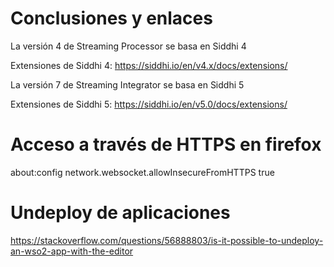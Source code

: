 # Conclusiones y enlaces

La versión 4 de Streaming Processor se basa en Siddhi 4

Extensiones de Siddhi 4: https://siddhi.io/en/v4.x/docs/extensions/

La versión 7 de Streaming Integrator se basa en Siddhi 5

Extensiones de Siddhi 5: https://siddhi.io/en/v5.0/docs/extensions/

# Acceso a través de HTTPS en firefox

about:config
network.websocket.allowInsecureFromHTTPS	true

# Undeploy de aplicaciones

https://stackoverflow.com/questions/56888803/is-it-possible-to-undeploy-an-wso2-app-with-the-editor
